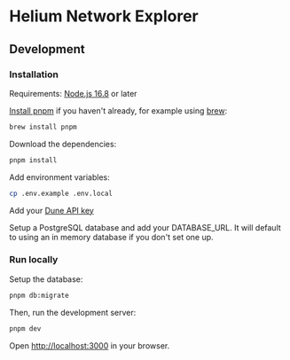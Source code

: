 # Helium Network Explorer

## Development

### Installation

Requirements: [Node.js 16.8](https://nodejs.org/) or later

[Install pnpm](https://pnpm.io/installation) if you haven't already, for example using [brew](https://brew.sh/):

```bash
brew install pnpm
```

Download the dependencies:

```bash
pnpm install
```

Add environment variables:

```bash
cp .env.example .env.local
```

Add your [Dune API key](https://dune.com/docs/api/#obtaining-an-api-key)

Setup a PostgreSQL database and add your DATABASE_URL. It will default to using an in memory database if you don't set one up.

### Run locally

Setup the database:

```bash
pnpm db:migrate
```

Then, run the development server:

```bash
pnpm dev
```

Open [http://localhost:3000](http://localhost:3000) in your browser.
